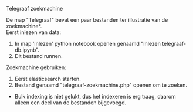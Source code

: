Telegraaf zoekmachine

De map "Telegraaf" bevat een paar bestanden ter illustratie van de zoekmachine*.  
Eerst inlezen van data:  
1. In map 'Inlezen' python notebook openen genaamd "Inlezen telegraaf-db.ipynb".  
2. Dit bestand runnen.  

Zoekmachine gebruiken:  
1. Eerst elasticsearch starten.  
2. Bestand genaamd "telegraaf-zoekmachine.php" openen om te zoeken.  


* Bulk indexing is niet gelukt, dus het indexeren is erg traag, daarom alleen een deel van de bestanden bijgevoegd.
